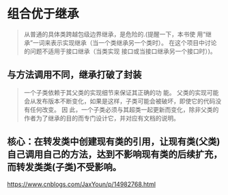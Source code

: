 # 组合优于继承
>从普通的具体类跨越包级边界继承，是危险的.(提醒一下，本书使
用“继承”一词来表示实现继承（当一个类继承另一个类时）。 在这个项目中讨论的问题不适用于接口继承（当类实现
接口或当接口继承另一个接口时）)。
## 与方法调用不同，继承打破了封装
>一个子类依赖于其父类的实现细节来保证其正确的功
能。 父类的实现可能会从发布版本不断变化，如果是这样，子类可能会被破坏，即使它的代码没有任何改变。 因
此，一个子类必须与其超类一起更新而变化，除非父类的作者为了继承的目的而专门设计它，并对应有文档的说明。

## 核心：在转发类中创建现有类的引用，让现有类(父类)自己调用自己的方法，达到不影响现有类的后续扩充，而转发类类(子类)不受影响。

https://www.cnblogs.com/JaxYoun/p/14982768.html